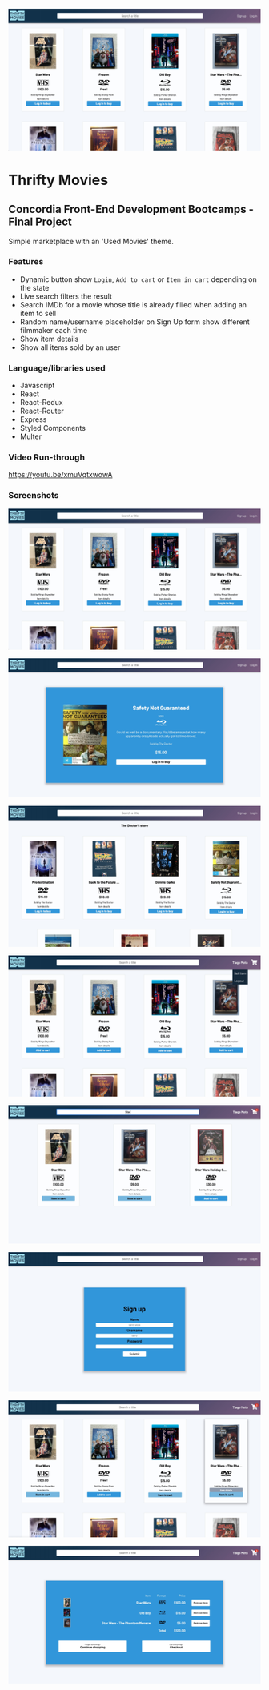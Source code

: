 ![preview](screenshots/Thrifty_Movies_Homepage.jpeg)

# **Thrifty Movies**

## **Concordia Front-End Development Bootcamps - Final Project**

Simple marketplace with an 'Used Movies' theme.

### **Features**

- Dynamic button show `Login`, `Add to cart` or `Item in cart` depending on the state
- Live search filters the result
- Search IMDb for a movie whose title is already filled when adding an item to sell
- Random name/username placeholder on Sign Up form show different filmmaker each time
- Show item details
- Show all items sold by an user

### **Language/libraries used**

- Javascript
- React
- React-Redux
- React-Router
- Express
- Styled Components
- Multer

### **Video Run-through**

https://youtu.be/xmuVqtxwowA

### **Screenshots**

![screenshot](screenshots/Thrifty_Movies_Homepage.jpeg)

![screenshot](screenshots/Thrifty_Movies_Item_Details.jpeg)

![screenshot](screenshots/Thrifty_Movies_Seller_Details.jpeg)

![screenshot](screenshots/Thrifty_Movies_Loggedin+Dropdown.jpeg)

![screenshot](screenshots/Thrifty_Movies_Search.jpeg)

![screenshot](screenshots/Thrifty_Movies_SignUp.jpeg)

![screenshot](screenshots/Thrifty_Movies_Items_in_crt.jpeg)

![screenshot](screenshots/Thrifty_Movies_Cart.jpeg)
